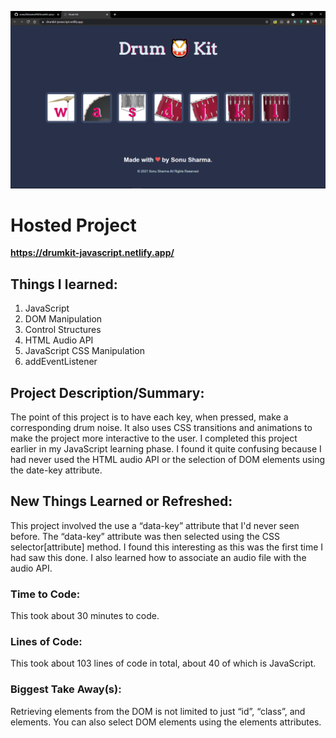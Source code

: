 
![Alt Drumkit Project using](https://github.com/sonu28sharma99/DrumKit-project/blob/main/images/hosted%20project%20image.png)
# Hosted Project
__https://drumkit-javascript.netlify.app/__

## Things I learned:
1. JavaScript
3. DOM Manipulation
4. Control Structures
5. HTML Audio API
6. JavaScript CSS Manipulation
7. addEventListener

## Project Description/Summary:
The point of this project is to have each key, when pressed, make a corresponding drum noise. It also uses CSS transitions and animations to make the project more interactive to the user. I completed this project earlier in my JavaScript learning phase. I found it quite confusing because I had never used the HTML audio API or the selection of DOM elements using the date-key attribute.

## New Things Learned or Refreshed:
This project involved the use a “data-key” attribute that I'd never seen before. The “data-key” attribute was then selected using the CSS selector[attribute] method. I found this interesting as this was the first time I had saw this done. I also learned how to associate an audio file with the audio API.

### Time to Code:
This took about 30 minutes to code.

### Lines of Code:
This took about 103 lines of code in total, about 40 of which is JavaScript.

### Biggest Take Away(s):
Retrieving elements from the DOM is not limited to just “id”, “class”, and elements. You can also select DOM elements using the elements attributes.
